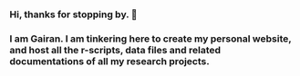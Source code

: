 ### Hi, thanks for stopping by. 👋
### I am Gairan. I am tinkering here to create my personal website, and host all the r-scripts, data files and related documentations of all my research projects.
<!--
**gairan-p/gairan-p** is a ✨ _special_ ✨ repository because its `README.md` (this file) appears on your GitHub profile.

Here are some ideas to get you started:

- 🔭 I’m currently working on ...
- 🌱 I’m currently learning ...
- 👯 I’m looking to collaborate on ...
- 🤔 I’m looking for help with ...
- 💬 Ask me about ...
- 📫 How to reach me: ...
- 😄 Pronouns: ...
- ⚡ Fun fact: ...
-->
